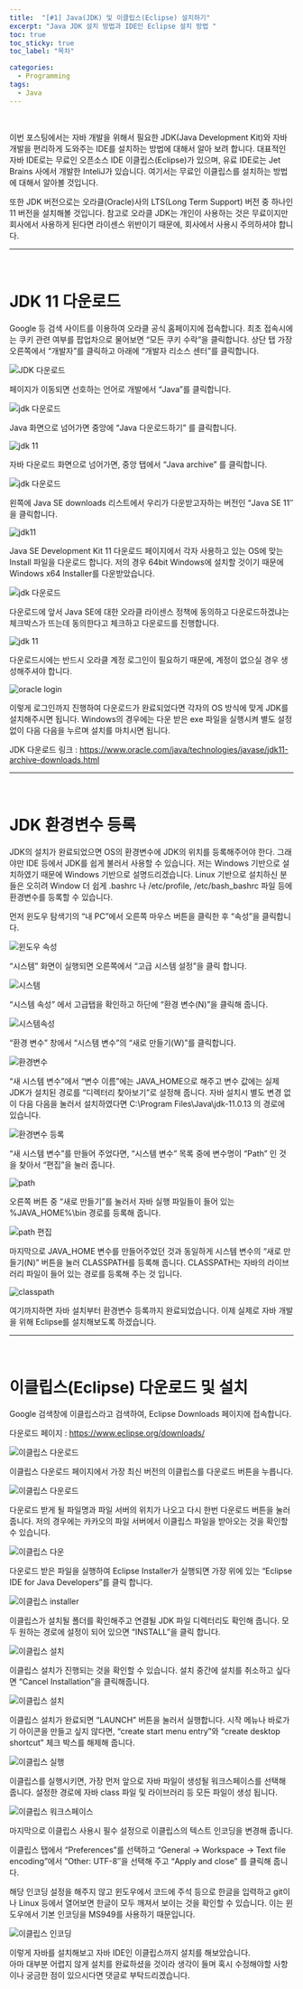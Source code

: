 ```yaml
---
title:  "[#1] Java(JDK) 및 이클립스(Eclipse) 설치하기"
excerpt: "Java JDK 설치 방법과 IDE인 Eclipse 설치 방법 "
toc: true
toc_sticky: true
toc_label: "목차"

categories:
  - Programming
tags:
  - Java
---
```


<p>&nbsp;</p>

이번 포스팅에서는 자바 개발을 위해서 필요한 JDK(Java Development Kit)와 자바 개발을 편리하게 도와주는 IDE를 설치하는 방법에 대해서 알아 보려 합니다. 대표적인 자바 IDE로는 무료인 오픈소스 IDE 이클립스(Eclipse)가 있으며, 유료 IDE로는 Jet Brains 사에서 개발한 InteliJ가 있습니다. 여기서는 무료인 이클립스를 설치하는 방법에 대해서 알아볼 것입니다.  


또한 JDK 버전으로는 오라클(Oracle)사의 LTS(Long Term Support) 버전 중 하나인 11 버전을 설치해볼 것입니다. 참고로 오라클 JDK는 개인이 사용하는 것은 무료이지만 회사에서 사용하게 된다면 라이센스 위반이기 때문에, 회사에서 사용시 주의하셔야 합니다.  

-----

<p>&nbsp;</p>

# JDK 11 다운로드

Google 등 검색 사이트를 이용하여 오라클 공식 홈페이지에 접속합니다. 최초 접속시에는 쿠키 관련 여부를 팝업차으로 물어보면 “모든 쿠키 수락”을 클릭합니다. 상단 탭 가장 오른쪽에서 “개발자”를 클릭하고 아래에 “개발자 리소스 센터”를 클릭합니다.  

![JDK 다운로드](https://drive.google.com/uc?export=view&id=1obnTXUInbcbTfW1sGcrkmyWKE4b_jE0u)


페이지가 이동되면 선호하는 언어로 개발에서 “Java”를 클릭합니다.  

![jdk 다운로드](https://drive.google.com/uc?export=view&id=1FRgG_vL9DTL75VMqnQFi6tEA_-AsnzVf)

Java 화면으로 넘어가면 중앙에 “Java 다운로드하기” 를 클릭합니다.  

![jdk 11](https://drive.google.com/uc?export=view&id=1Xe_Z99EjSwUf_Q4NwBa_ZzFN17gvrJRm)

자바 다운로드 화면으로 넘어가면, 중앙 탭에서 “Java archive” 를 클릭합니다.  

![jdk 다운로드](https://drive.google.com/uc?export=view&id=1WIHNYIqjiuKqmRe0Y0YFRWVFizOtjEdU)

왼쪽에 Java SE downloads 리스트에서 우리가 다운받고자하는 버전인 “Java SE 11″을 클릭합니다.  

![jdk11](https://drive.google.com/uc?export=view&id=1cJtt-f77KaMwnx_1SFmDlTWBuonlqMLA)

Java SE Development Kit 11 다운로드 페이지에서 각자 사용하고 있는 OS에 맞는 Install 파일을 다운로드 합니다. 저의 경우 64bit Windows에 설치할 것이기 때문에 Windows x64 Installer를 다운받았습니다.  

![jdk 다운로드](https://drive.google.com/uc?export=view&id=1Cu90qotO5cK2SugEtR-J1flCVpugd3tV)

다운로드에 앞서 Java SE에 대한 오라클 라이센스 정책에 동의하고 다운로드하겠냐는 체크박스가 뜨는데 동의한다고 체크하고 다운로드를 진행합니다.  

![jdk 11](https://drive.google.com/uc?export=view&id=1ox4S0G-ZQWTnSInbkzjuhcDIz9An58XJ)

다운로드시에는 반드시 오라클 계정 로그인이 필요하기 때문에, 계정이 없으실 경우 생성해주셔야 합니다.  

![oracle login](https://drive.google.com/uc?export=view&id=1fxO3pCA2YrA9gUCyLkY2s7Np2ZL3qBOO)

이렇게 로그인까지 진행하여 다운로드가 완료되었다면 각자의 OS 방식에 맞게 JDK를 설치해주시면 됩니다. Windows의 경우에는 다운 받은 exe 파일을 실행시켜 별도 설정 없이 다음 다음을 누르며 설치를 마치시면 됩니다. 

JDK 다운로드 링크 : https://www.oracle.com/java/technologies/javase/jdk11-archive-downloads.html

-----

<p>&nbsp;</p>

# JDK 환경변수 등록
JDK의 설치가 완료되었으면 OS의 환경변수에 JDK의 위치를 등록해주어야 한다. 그래야만 IDE 등에서 JDK를 쉽게 불러서 사용할 수 있습니다. 저는 Windows 기반으로 설치하였기 때문에 Windows 기반으로 설명드리겠습니다. Linux 기반으로 설치하신 분들은 오히려 Window 더 쉽게 .bashrc 나 /etc/profile, /etc/bash_bashrc 파일 등에 환경변수를 등록할 수 있습니다.  

먼저 윈도우 탐색기의 “내 PC”에서 오른쪽 마우스 버튼을 클릭한 후 “속성”을 클릭합니다.  

![윈도우 속성](https://drive.google.com/uc?export=view&id=1KQm66kdkSVCDqBnhgcYnyjcyuFI8RNGG)

“시스템” 화면이 실행되면 오른쪽에서 “고급 시스템 설정”을 클릭 합니다.  

![시스템](https://drive.google.com/uc?export=view&id=1_yEFZM0-gEMgrQtIAVrLMhcy7h8EDhLe)

“시스템 속성” 에서 고급탭을 확인하고 하단에 “환경 변수(N)”을 클릭해 줍니다.  

![시스템속성](https://mr-devlife.com/wp-content/uploads/2021/12/11-min.webp)

“환경 변수” 창에서 “시스템 변수”의 “새로 만들기(W)”를 클릭합니다.  

![환경변수](https://drive.google.com/uc?export=view&id=1UXuWOQE-MAZJkTtzS_i9mm_J8XAl6yjS)

“새 시스템 변수”에서 “변수 이름”에는 JAVA_HOME으로 해주고 변수 값에는 실제 JDK가 설치된 경로를 “디렉터리 찾아보기”로 설정해 줍니다. 자바 설치시 별도 변경 없이 다음 다음을 눌러서 설치하였다면 C:\Program Files\Java\jdk-11.0.13 의 경로에 있습니다.  


![환경변수 등록](https://drive.google.com/uc?export=view&id=1YvZVF7qr-gcNRRNI1Q3gELeZ5cN9rj0-)

“새 시스템 변수”를 만들어 주었다면, “시스템 변수” 목록 중에 변수명이 “Path” 인 것을 찾아서 “편집”을 눌러 줍니다.  

![path](https://drive.google.com/uc?export=view&id=1STSsCZiqouHhgLHSeyLNcZBn37HqpMcy)

오른쪽 버튼 중 “새로 만들기”를 눌러서 자바 실행 파일들이 들어 있는 %JAVA_HOME%\bin 경로를 등록해 줍니다.  

![path 편집](https://drive.google.com/uc?export=view&id=1w-LgLM1SdKjxZVKx_2sswbLApQ5bmPb9)

마지막으로 JAVA_HOME 변수를 만들어주었던 것과 동일하게 시스템 변수의 “새로 만들기(N)” 버튼을 눌러 CLASSPATH를 등록해 줍니다. CLASSPATH는 자바의 라이브러리 파일이 들어 있는 경로를 등록해 주는 것 입니다.  

![classpath](https://drive.google.com/uc?export=view&id=1DhDmQZj6Hsf6kec1IMAVCpE_8ylBenYj)

여기까지하면 자바 설치부터 환경변수 등록까지 완료되었습니다. 이제 실제로 자바 개발을 위해 Eclipse를 설치해보도록 하겠습니다.  

-----

<p>&nbsp;</p>

# 이클립스(Eclipse) 다운로드 및 설치

Google 검색창에 이클립스라고 검색하여, Eclipse Downloads 페이지에 접속합니다.  

다운로드 페이지 : https://www.eclipse.org/downloads/

![이클립스 다운로드](https://drive.google.com/uc?export=view&id=1N-73yprS095qtHC0RfFyg3IUbCQwB7r4)

이클립스 다운로드 페이지에서 가장 최신 버전의 이클립스를 다운로드 버튼을 누릅니다.  

![이클립스 다운로드](https://drive.google.com/uc?export=view&id=1hfJdng7RAjbD1ciITBnD2wheunwxt3k4)

다운로드 받게 될 파일명과 파일 서버의 위치가 나오고 다시 한번 다운로드 버튼을 눌러 줍니다. 저의 경우에는 카카오의 파일 서버에서 이클립스 파일을 받아오는 것을 확인할 수 있습니다.  

![이클립스 다운](https://drive.google.com/uc?export=view&id=1ZzshyIJULHOcu1ubRwH3r5xYXL47nwKc)

다운로드 받은 파일을 실행하여 Eclipse Installer가 실행되면 가장 위에 있는 “Eclipse IDE for Java Developers”를 클릭 합니다.  

![이클립스 installer](https://drive.google.com/uc?export=view&id=1QPE3G9h70cfEu9dh9Igz_AcklLXpHx_b)

이클립스가 설치될 폴더를 확인해주고 연결될 JDK 파일 디렉터리도 확인해 줍니다. 모두 원하는 경로에 설정이 되어 있으면 “INSTALL”을 클릭 합니다.  

![이클립스 설치](https://drive.google.com/uc?export=view&id=1wh-HMUnCPmrsrHEA5auXulpgL-935fOK)

이클립스 설치가 진행되는 것을 확인할 수 있습니다. 설치 중간에 설치를 취소하고 싶다면 “Cancel Installation”을 클릭해줍니다.  

![이클립스 설치](https://drive.google.com/uc?export=view&id=1jfnRFBxXz2n2SrZ67PxzkPY2R95fPqhP)

이클립스 설치가 완료되면 “LAUNCH” 버튼을 눌러서 실행합니다. 시작 메뉴나 바로가기 아이콘을 만들고 싶지 않다면, “create start menu entry”와 “create desktop shortcut” 체크 박스를 해제해 줍니다.  

![이클립스 실행](https://drive.google.com/uc?export=view&id=13r2gQE5Ip9bdebrQq0N1PWUTI9BJ07oM)

이클립스를 실행시키면, 가장 먼저 앞으로 자바 파일이 생성될 워크스페이스를 선택해 줍니다. 설정한 경로에 자바 class 파일 및 라이브러리 등 모든 파일이 생성 됩니다.  

![이클립스 워크스페이스](https://drive.google.com/uc?export=view&id=1aCfKOtybZxo34NJL0b00PBOwJD3oFiJq)

마지막으로 이클립스 사용시 필수 설정으로 이클립스의 텍스트 인코딩을 변경해 줍니다.   

이클립스 탭에서 “Preferences”를 선택하고 “General -> Workspace -> Text file encoding”에서 “Other: UTF-8″을 선택해 주고 “Apply and close” 를 클릭해 줍니다.  

해당 인코딩 설정을 해주지 않고 윈도우에서 코드에 주석 등으로 한글을 입력하고 git이나 Linux 등에서 열어보면 한글이 모두 깨져서 보이는 것을 확인할 수 있습니다. 이는 윈도우에서 기본 인코딩을 MS949를 사용하기 때문입니다.  

![이클립스 인코딩](https://drive.google.com/uc?export=view&id=1uvTvwNC7ILfvMcuwrnUCqnNk4hO8m3XV)

이렇게 자바를 설치해보고 자바 IDE인 이클립스까지 설치를 해보았습니다.  
아마 대부분 어렵지 않게 설치를 완료하셨을 것이라 생각이 들며 혹시 수정해야할 사항이나 궁금한 점이 있으시다면 댓글로 부탁드리겠습니다.  